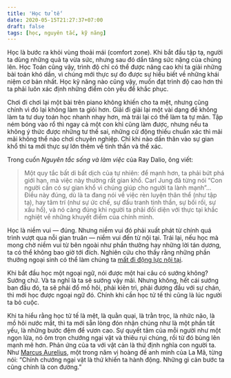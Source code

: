 ```yaml
---
title: 'Học tử tế'
date: 2020-05-15T21:27:37+07:00
draft: false
tags: [học, nguyên tắc, kỹ năng]
---
```


Học là bước ra khỏi vùng thoải mái (comfort zone). Khi bắt đầu tập tạ, người ta dùng những quả tạ vừa sức, nhưng sau đó dần tăng sức nặng của chúng lên. Học Toán cũng vậy, trình độ chỉ có thể được nâng cao khi ta giải những bài toán khó dần, vì chúng mới thực sự đo được sự hiểu biết về những khái niệm cơ bản nhất. Học kỹ năng nào cũng vậy, muốn đạt trình độ cao hơn thì ta phải luôn xác định những điểm còn yếu để khắc phục.

Chơi đi chơi lại một bài trên piano không khiến cho ta mệt, nhưng cũng chính vì đó lại không làm ta giỏi hơn. Giải đi giải lại một vài dạng đề không làm ta tư duy toán học nhanh nhạy hơn, mà trái lại có thể làm ta tự mãn. Tập ném bóng vào rổ thì ngay cả một con khỉ cũng làm được, nhưng nếu ta không ý thức được những tư thế sai, những cử động thiếu chuẩn xác thì mãi mãi không thể nào chơi chuyên nghiệp. Chỉ khi nào dấn thân vào sự gian khổ thì ta mới thực sự lớn thêm về tinh thần và thể xác.

Trong cuốn _Nguyên tắc sống và làm việc_ của Ray Dalio, ông viết:

> Một quy tắc bất di bất dịch của tự nhiên: để mạnh hơn, ta phải bứt phá giới hạn, mà việc này thường rất gian khổ. Carl Jung đã từng nói “Con người cần có sự gian khổ vì chúng giúp cho người ta lành mạnh”… Điều này đúng, dù là ta đang nói về việc rèn luyện thân thể (như tập tạ), hay tâm trí (như sự ức chế, sự đấu tranh tinh thần, sự bối rối, sự xấu hổ), và nó càng đúng khi người ta phải đối diện với thực tại khắc nghiệt về những khuyết điểm của chính mình.

Học là niềm vui — đúng. Nhưng niềm vui đó phải xuất phát từ chính quá trình vượt qua nỗi gian truân — niềm vui đến từ nội tại. Trái lại, nếu học mà mong chờ niềm vui từ bên ngoài như phần thưởng hay những lời tán dương, ta có thể không bao giờ tới đích. Nghiên cứu cho thấy rằng những phần thưởng ngoại sinh có thể làm chúng ta [mất đi động lực nội tại](https://timtopham.com/why-extrinsic-rewards-are-so-bad-for-motivation/).

Khi bắt đầu học một ngoại ngữ, nói được một hai câu có sướng không? Sướng chứ. Và ta nghĩ là ta sẽ sướng vậy mãi. Nhưng không, hết cái sướng ban đầu đó, ta sẽ phải đổ mồ hôi, phải kiên trì, phải đương đầu với sự chán, thì mới học được ngoại ngữ đó. Chính khi cần học tử tế thì cũng là lúc người ta bỏ cuộc.

Khi ta hiểu rằng học tử tế là mệt, là quằn quại, là trằn trọc, là nhức não, là mồ hôi nước mắt, thì ta mới sẵn lòng đón nhận chúng như là một phần tất yếu, là những bước đệm để vươn cao. Sự quyết tâm của mỗi người như một ngọn lửa, nó ôm trọn chướng ngại vật và thiêu rụi chúng, rồi từ đó bùng lên mạnh mẽ hơn. Phản ứng của ta với vật cản là thứ định nghĩa con người ta. Như [Marcus Aurelius](https://vi.wikipedia.org/wiki/Marcus_Aurelius), một trong năm vị hoàng đế anh minh của La Mã, từng nói: “Chính chướng ngại vật là thứ khiến ta hành động. Những gì cản bước ta cũng chính là con đường.”

